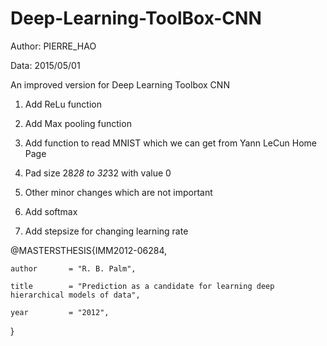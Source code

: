 # Deep-Learning-ToolBox-CNN

Author: PIERRE_HAO

Data: 2015/05/01

An improved version for Deep Learning Toolbox CNN 

1. Add ReLu function

2. Add Max pooling function

3. Add function to read MNIST which we can get from Yann LeCun Home Page

4. Pad size 28*28 to 32*32 with value 0

5. Other minor changes which are not important

6. Add softmax

7. Add stepsize for changing learning rate

@MASTERSTHESIS\{IMM2012-06284,

    author       = "R. B. Palm",

    title        = "Prediction as a candidate for learning deep hierarchical models of data",

    year         = "2012",
}

